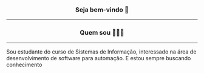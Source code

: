 <h3 align="center">Seja bem-vindo 👋</h3>
<hr>

<h3 align="center">Quem sou 👨🏿‍💻</h3>
<hr>
<p>Sou estudante do curso de Sistemas de Informação, interessado na área de desenvolvimento de software para automação. E estou sempre buscando conhecimento</p>




<!--
**MatheusPimentel-sys/MatheusPimentel-sys** is a ✨ _special_ ✨ repository because its `README.md` (this file) appears on your GitHub profile.

Here are some ideas to get you started:

- 🔭 I’m currently working on ...
- 🌱 I’m currently learning ...
- 👯 I’m looking to collaborate on ...
- 🤔 I’m looking for help with ...
- 💬 Ask me about ...
- 📫 How to reach me: ...
- 😄 Pronouns: ...
- ⚡ Fun fact: ...
-->
